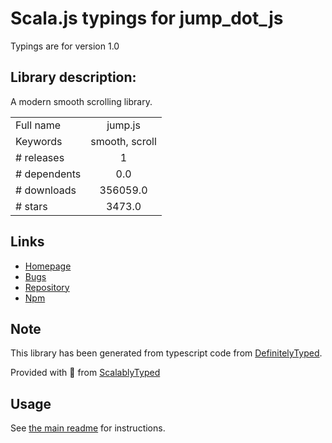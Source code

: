 
# Scala.js typings for jump_dot_js

Typings are for version 1.0

## Library description:
A modern smooth scrolling library.

|                    |                 |
| ------------------ | :-------------: |
| Full name          | jump.js |
| Keywords           | smooth, scroll |
| # releases         | 1 |
| # dependents       | 0.0 |
| # downloads        | 356059.0 |
| # stars            | 3473.0 |

## Links
- [Homepage](https://github.com/callmecavs/jump.js#readme)
- [Bugs](https://github.com/callmecavs/jump.js/issues)
- [Repository](https://github.com/callmecavs/jump.js)
- [Npm](https://www.npmjs.com/package/jump.js)
    


## Note
This library has been generated from typescript code from [DefinitelyTyped](https://definitelytyped.org).

Provided with :purple_heart: from [ScalablyTyped](https://github.com/oyvindberg/ScalablyTyped)

## Usage
See [the main readme](../../readme.md) for instructions.


